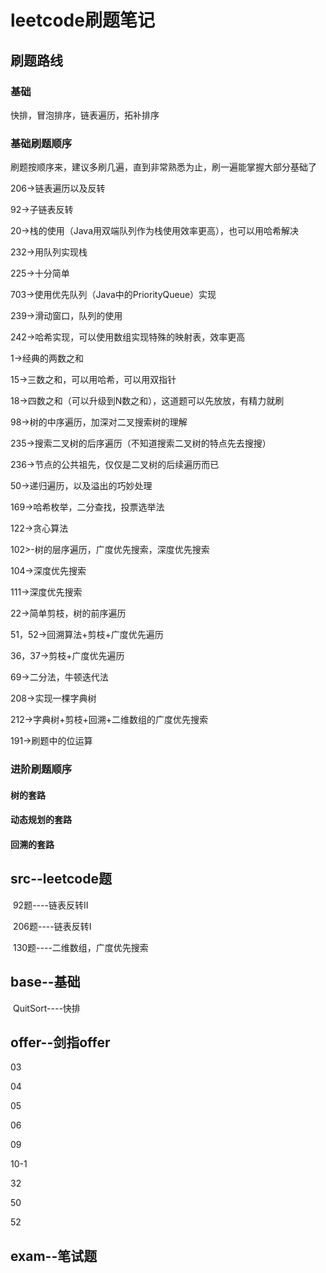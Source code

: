 # leetcode刷题笔记

## 刷题路线

### 基础

快排，冒泡排序，链表遍历，拓补排序

### 基础刷题顺序

刷题按顺序来，建议多刷几遍，直到非常熟悉为止，刷一遍能掌握大部分基础了

206->链表遍历以及反转

92->子链表反转

20->栈的使用（Java用双端队列作为栈使用效率更高），也可以用哈希解决

232->用队列实现栈

225->十分简单

703->使用优先队列（Java中的PriorityQueue）实现

239->滑动窗口，队列的使用

242->哈希实现，可以使用数组实现特殊的映射表，效率更高

1->经典的两数之和

15->三数之和，可以用哈希，可以用双指针

18->四数之和（可以升级到N数之和），这道题可以先放放，有精力就刷

98->树的中序遍历，加深对二叉搜索树的理解

235->搜索二叉树的后序遍历（不知道搜索二叉树的特点先去搜搜）

236->节点的公共祖先，仅仅是二叉树的后续遍历而已

50->递归遍历，以及溢出的巧妙处理

169->哈希枚举，二分查找，投票选举法

122->贪心算法

102>-树的层序遍历，广度优先搜索，深度优先搜索

104->深度优先搜索

111->深度优先搜索

22->简单剪枝，树的前序遍历

51，52->回溯算法+剪枝+广度优先遍历

36，37->剪枝+广度优先遍历

69->二分法，牛顿迭代法

208->实现一棵字典树

212->字典树+剪枝+回溯+二维数组的广度优先搜索

191->刷题中的位运算

### 进阶刷题顺序

#### 树的套路

#### 动态规划的套路

#### 回溯的套路

## src--leetcode题

​	92题----链表反转II

​	206题----链表反转I

​	130题----二维数组，广度优先搜索

## base--基础

​	QuitSort----快排

## offer--剑指offer

03

04

05

06

09

10-1

32

50

52

## exam--笔试题

